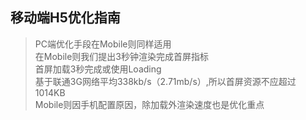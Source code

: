 ## 移动端H5优化指南

> PC端优化手段在Mobile则同样适用<br>
> 在Mobile则我们提出3秒钟渲染完成首屏指标<br>
> 首屏加载3秒完成或使用Loading<br>
> 基于联通3G网络平均338kb/s（2.71mb/s）,所以首屏资源不应超过1014KB<br>
> Mobile则因手机配置原因，除加载外渲染速度也是优化重点
